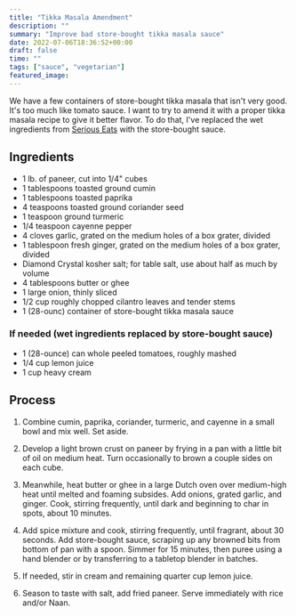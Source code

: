 ```yaml
---
title: "Tikka Masala Amendment"
description: ""
summary: "Improve bad store-bought tikka masala sauce"
date: 2022-07-06T18:36:52+00:00
draft: false
time: ""
tags: ["sauce", "vegetarian"]
featured_image: 
---
```


We have a few containers of store-bought tikka masala that isn't very good. It's too much like tomato sauce. I want to try to amend it with a proper tikka masala recipe to give it better flavor. To do that, I've replaced the wet ingredients from [Serious Eats](https://www.seriouseats.com/chicken-tikka-masala-for-the-grill-recipe "Chicken Tikka Masala for the Grill") with the store-bought sauce.

## Ingredients

- 1 lb. of paneer, cut into 1/4" cubes
- 1 tablespoons toasted ground cumin
- 1 tablespoons toasted paprika
- 4 teaspoons toasted ground coriander seed
- 1 teaspoon ground turmeric
- 1/4 teaspoon cayenne pepper
- 4 cloves garlic, grated on the medium holes of a box grater, divided
- 1 tablespoon fresh ginger, grated on the medium holes of a box grater, divided
- Diamond Crystal kosher salt; for table salt, use about half as much by volume
- 4 tablespoons butter or ghee
- 1 large onion, thinly sliced
- 1/2 cup roughly chopped cilantro leaves and tender stems
- 1 (28-ounc) container of store-bought tikka masala sauce

### If needed (wet ingredients replaced by store-bought sauce)
- 1 (28-ounce) can whole peeled tomatoes, roughly mashed
- 1/4 cup lemon juice
- 1 cup heavy cream

## Process

1. Combine cumin, paprika, coriander, turmeric, and cayenne in a small bowl and mix well. Set aside.

1. Develop a light brown crust on paneer by frying in a pan with a little bit of oil on medium heat. Turn occasionally to brown a couple sides on each cube.

1. Meanwhile, heat butter or ghee in a large Dutch oven over medium-high heat until melted and foaming subsides. Add onions, grated garlic, and ginger. Cook, stirring frequently, until dark and beginning to char in spots, about 10 minutes.

1. Add spice mixture and cook, stirring frequently, until fragrant, about 30 seconds. Add store-bought sauce, scraping up any browned bits from bottom of pan with a spoon. Simmer for 15 minutes, then puree using a hand blender or by transferring to a tabletop blender in batches.

1. If needed, stir in cream and remaining quarter cup lemon juice.

1. Season to taste with salt, add fried paneer. Serve immediately with rice and/or Naan.
